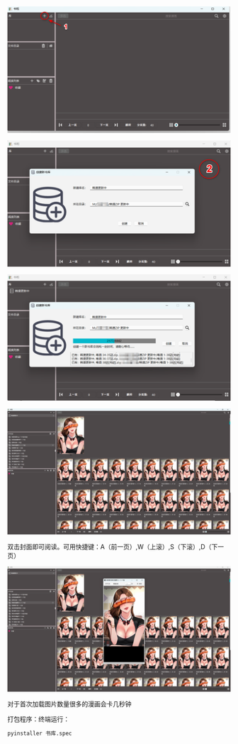 ![ComicReader/images/20250202143254.png at main · kchsunny/ComicReader (github.com)](https://github.com/kchsunny/ComicReader/blob/main/images/20250202143254.png)

![ComicReader/images/20250202144324.png at main · kchsunny/ComicReader (github.com)](https://github.com/kchsunny/ComicReader/blob/main/images/20250202144324.png)

![ComicReader/images/20250202144520.png at main · kchsunny/ComicReader (github.com)](https://github.com/kchsunny/ComicReader/blob/main/images/20250202144520.png)

![ComicReader/images/20250202144813.png at main · kchsunny/ComicReader (github.com)](https://github.com/kchsunny/ComicReader/blob/main/images/20250202144813.png)



双击封面即可阅读。可用快捷键：A（前一页）,W（上滚）,S（下滚）,D（下一页）

![ComicReader/images/20250202144943.png at main · kchsunny/ComicReader (github.com)](https://github.com/kchsunny/ComicReader/blob/main/images/20250202144943.png)

对于首次加载图片数量很多的漫画会卡几秒钟



打包程序：终端运行：

```bash
pyinstaller 书库.spec
```

